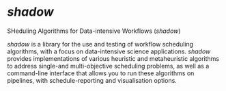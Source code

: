 # _shadow_

SHeduling Algorithms for Data-intensive Workflows (_shadow_)

_shadow_ is a library for the use and testing of workflow scheduling algorithms, with a focus on data-intensive science applications. _shadow_ provides implementations of various heuristic and metaheuristic algorithms to address single-and multi-objective scheduling problems, as well as a command-line interface that allows you to run these algorithms on pipelines, with schedule-reporting and visualisation options. 